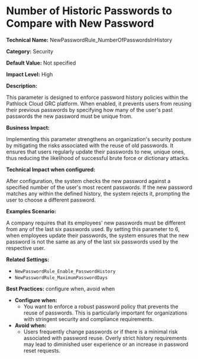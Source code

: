 # Number of Historic Passwords to Compare with New Password

**Technical Name:** NewPasswordRule_NumberOfPasswordsInHistory

**Category:** Security

**Default Value:** Not specified

**Impact Level:** High

**Description:**

This parameter is designed to enforce password history policies within the Pathlock Cloud GRC platform. When enabled, it prevents users from reusing their previous passwords by specifying how many of the user's past passwords the new password must be unique from.

**Business Impact:**

Implementing this parameter strengthens an organization's security posture by mitigating the risks associated with the reuse of old passwords. It ensures that users regularly update their passwords to new, unique ones, thus reducing the likelihood of successful brute force or dictionary attacks.

**Technical Impact when configured:**

After configuration, the system checks the new password against a specified number of the user's most recent passwords. If the new password matches any within the defined history, the system rejects it, prompting the user to choose a different password.

**Examples Scenario:**

A company requires that its employees' new passwords must be different from any of the last six passwords used. By setting this parameter to 6, when employees update their passwords, the system ensures that the new password is not the same as any of the last six passwords used by the respective user.

**Related Settings:**

- `NewPasswordRule_Enable_PasswordHistory`
- `NewPasswordRule_MaximumPasswordDays`

**Best Practices:** configure when, avoid when

- **Configure when:**
  - You want to enforce a robust password policy that prevents the reuse of passwords. This is particularly important for organizations with stringent security and compliance requirements.
- **Avoid when:**
  - Users frequently change passwords or if there is a minimal risk associated with password reuse. Overly strict history requirements may lead to diminished user experience or an increase in password reset requests.